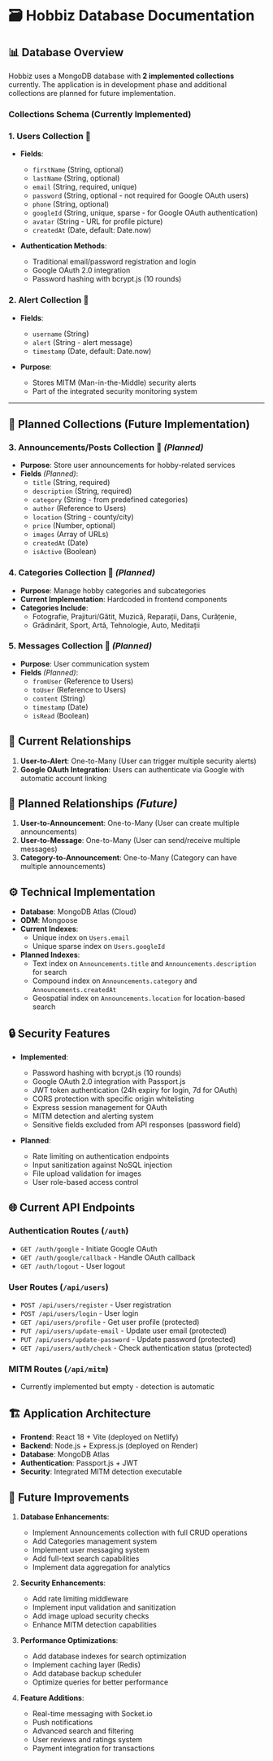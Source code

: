 # 🗃️ Hobbiz Database Documentation

## 📊 Database Overview
Hobbiz uses a MongoDB database with **2 implemented collections** currently. The application is in development phase and additional collections are planned for future implementation.

### Collections Schema (Currently Implemented)

### 1. Users Collection 👥
- **Fields**:
  - `firstName` (String, optional)
  - `lastName` (String, optional)
  - `email` (String, required, unique)
  - `password` (String, optional - not required for Google OAuth users)
  - `phone` (String, optional)
  - `googleId` (String, unique, sparse - for Google OAuth authentication)
  - `avatar` (String - URL for profile picture)
  - `createdAt` (Date, default: Date.now)

- **Authentication Methods**:
  - Traditional email/password registration and login
  - Google OAuth 2.0 integration
  - Password hashing with bcrypt.js (10 rounds)

### 2. Alert Collection 🚨
- **Fields**:
  - `username` (String)
  - `alert` (String - alert message)
  - `timestamp` (Date, default: Date.now)

- **Purpose**: 
  - Stores MITM (Man-in-the-Middle) security alerts
  - Part of the integrated security monitoring system

---

## 🚧 Planned Collections (Future Implementation)

### 3. Announcements/Posts Collection 📝 *(Planned)*
- **Purpose**: Store user announcements for hobby-related services
- **Fields** *(Planned)*:
  - `title` (String, required)
  - `description` (String, required)
  - `category` (String - from predefined categories)
  - `author` (Reference to Users)
  - `location` (String - county/city)
  - `price` (Number, optional)
  - `images` (Array of URLs)
  - `createdAt` (Date)
  - `isActive` (Boolean)

### 4. Categories Collection 🎨 *(Planned)*
- **Purpose**: Manage hobby categories and subcategories
- **Current Implementation**: Hardcoded in frontend components
- **Categories Include**: 
  - Fotografie, Prajituri/Gătit, Muzică, Reparații, Dans, Curățenie, 
  - Grădinărit, Sport, Artă, Tehnologie, Auto, Meditații

### 5. Messages Collection 💬 *(Planned)*
- **Purpose**: User communication system
- **Fields** *(Planned)*:
  - `fromUser` (Reference to Users)
  - `toUser` (Reference to Users)
  - `content` (String)
  - `timestamp` (Date)
  - `isRead` (Boolean)

## 🔗 Current Relationships
1. **User-to-Alert**: One-to-Many (User can trigger multiple security alerts)
2. **Google OAuth Integration**: Users can authenticate via Google with automatic account linking

## 🔗 Planned Relationships *(Future)*
1. **User-to-Announcement**: One-to-Many (User can create multiple announcements)
2. **User-to-Message**: One-to-Many (User can send/receive multiple messages)
3. **Category-to-Announcement**: One-to-Many (Category can have multiple announcements)

## ⚙️ Technical Implementation
- **Database**: MongoDB Atlas (Cloud)
- **ODM**: Mongoose
- **Current Indexes**:
  - Unique index on `Users.email`
  - Unique sparse index on `Users.googleId`
- **Planned Indexes**:
  - Text index on `Announcements.title` and `Announcements.description` for search
  - Compound index on `Announcements.category` and `Announcements.createdAt`
  - Geospatial index on `Announcements.location` for location-based search

## 🔒 Security Features
- **Implemented**:
  - Password hashing with bcrypt.js (10 rounds)
  - Google OAuth 2.0 integration with Passport.js
  - JWT token authentication (24h expiry for login, 7d for OAuth)
  - CORS protection with specific origin whitelisting
  - Express session management for OAuth
  - MITM detection and alerting system
  - Sensitive fields excluded from API responses (password field)

- **Planned**:
  - Rate limiting on authentication endpoints
  - Input sanitization against NoSQL injection
  - File upload validation for images
  - User role-based access control

## 🌐 Current API Endpoints
### Authentication Routes (`/auth`)
- `GET /auth/google` - Initiate Google OAuth
- `GET /auth/google/callback` - Handle OAuth callback
- `GET /auth/logout` - User logout

### User Routes (`/api/users`)
- `POST /api/users/register` - User registration
- `POST /api/users/login` - User login
- `GET /api/users/profile` - Get user profile (protected)
- `PUT /api/users/update-email` - Update user email (protected)
- `PUT /api/users/update-password` - Update password (protected)
- `GET /api/users/auth/check` - Check authentication status (protected)

### MITM Routes (`/api/mitm`)
- Currently implemented but empty - detection is automatic

## 🏗️ Application Architecture
- **Frontend**: React 18 + Vite (deployed on Netlify)
- **Backend**: Node.js + Express.js (deployed on Render)
- **Database**: MongoDB Atlas
- **Authentication**: Passport.js + JWT
- **Security**: Integrated MITM detection executable

## 🌱 Future Improvements
1. **Database Enhancements**:
   - Implement Announcements collection with full CRUD operations
   - Add Categories management system
   - Implement user messaging system
   - Add full-text search capabilities
   - Implement data aggregation for analytics

2. **Security Enhancements**:
   - Add rate limiting middleware
   - Implement input validation and sanitization
   - Add image upload security checks
   - Enhance MITM detection capabilities

3. **Performance Optimizations**:
   - Add database indexes for search optimization
   - Implement caching layer (Redis)
   - Add database backup scheduler
   - Optimize queries for better performance

4. **Feature Additions**:
   - Real-time messaging with Socket.io
   - Push notifications
   - Advanced search and filtering
   - User reviews and ratings system
   - Payment integration for transactions
